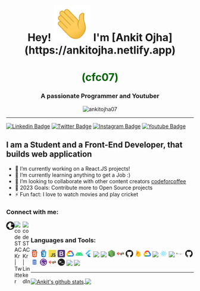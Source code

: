 <h1 align="center">Hey! <img src="https://github.com/ABSphreak/ABSphreak/blob/master/gifs/Hi.gif" width=100> I'm [Ankit Ojha](https://ankitojha.netlify.app)</h1>
<h1 align="center" style="color: darkgreen;">(cfc07)</h1>
<h3 align="center">A passionate Programmer and Youtuber</h3>
<p align="center"> <img src="https://komarev.com/ghpvc/?username=ankitojha07&label=Profile%20views&color=0e75b6&style=flat" alt="ankitojha07" /> </p>
<hr>

<!-- ### Hi there 👋, am [Ankit Ojha](https://ankitojha.netlify.app) -->

[![Linkedin Badge](https://img.shields.io/badge/-%40ankitojha07-blue?style=flat-square&logo=Linkedin&logoColor=white&link=https://www.linkedin.com/in/ankitojha07/)](https://www.linkedin.com/in/ankitojha07/) 
[![Twitter Badge](https://img.shields.io/badge/-%40ankitojha_07-yellow?style=flat-square&labelColor=1ca0f1&logo=twitter&logoColor=white&link=https://twitter.com/ankitojha_07)](https://twitter.com/ankitojha_07) 
[![Instagram Badge](https://img.shields.io/badge/-%40ankitojha_07-yellowgreen?style=flat-square&logo=instagram&logoColor=white&link=https://www.instagram.com/ankitojha_07/)](https://www.instagram.com/ankitojha_07/) 
[![Youtube Badge](https://img.shields.io/badge/-%40codeforcoffee-orange?style=flat-square&logo=xda-developers&logoColor=white&link=https://youtube.com/@codeforcoffeee)](https://youtube.com/@codeforcoffeee) 

## I am a Student and a Front-End Developer, that builds web application
- 🔭 I’m currently working on a React.JS projects!
- 🌱 I’m currently learning anything to get a Job :)
- 👯 I’m looking to collaborate with other content creators [codeforcoffee](https://youtube.com/@codeforcoffeee)
- 🥅 2023 Goals: Contribute more to Open Source projects
- ⚡ Fun fact: I love to watch movies and play cricket

### Connect with me:

[<img align="left" alt="codeSTACKr.com" width="22px" src="https://raw.githubusercontent.com/iconic/open-iconic/master/svg/globe.svg" />](https://ankitojha.netlify.app)
[<img align="left" alt="codeSTACKr | Twitter" width="22px" src="https://cdn.jsdelivr.net/npm/simple-icons@v3/icons/twitter.svg" />](https://twitter.com/ankitojha_07)
[<img align="left" alt="codeSTACKr | LinkedIn" width="22px" src="https://cdn.jsdelivr.net/npm/simple-icons@v3/icons/linkedin.svg" />](https://www.linkedin.com/in/ankitojha07/)

<br/>

### Languages and Tools:
<code><img height="20" src="https://raw.githubusercontent.com/github/explore/80688e429a7d4ef2fca1e82350fe8e3517d3494d/topics/html/html.png"></code>
<code><img height="20" src="https://raw.githubusercontent.com/github/explore/80688e429a7d4ef2fca1e82350fe8e3517d3494d/topics/css/css.png"></code>
<code><img height="20" src="https://raw.githubusercontent.com/github/explore/main/topics/javascript/javascript.png"></code>
<code><img height="20" src="https://raw.githubusercontent.com/github/explore/main/topics/bootstrap/bootstrap.png"></code>
<code><img height="20" src="https://raw.githubusercontent.com/github/explore/main/topics/google-cloud/google-cloud.png"></code>
<code><img height="20" src="https://raw.githubusercontent.com/github/explore/main/topics/android/android.png"></code>
<code><img height="20" src="https://raw.githubusercontent.com/github/explore/main/topics/flutter/flutter.png"></code>
<code><img height="20" src="https://raw.githubusercontent.com/jmnote/z-icons/master/svg/go.svg"></code>
<code><img height="20" src="https://raw.githubusercontent.com/jmnote/z-icons/master/16x16/python.png"></code>
<code><img height="20" src="https://raw.githubusercontent.com/github/explore/80688e429a7d4ef2fca1e82350fe8e3517d3494d/topics/nodejs/nodejs.png"></code>
<code><img height="20" src="https://raw.githubusercontent.com/github/explore/80688e429a7d4ef2fca1e82350fe8e3517d3494d/topics/git/git.png"></code>
<code><img height="20" src="https://raw.githubusercontent.com/github/explore/main/topics/github/github.png"></code>
<code><img height="20" src="https://raw.githubusercontent.com/github/explore/main/topics/firebase/firebase.png"></code>
<code><img height="20" src="https://raw.githubusercontent.com/github/explore/main/topics/google-cloud/google-cloud.png"></code>
<code><img height="20" src="https://raw.githubusercontent.com/jmnote/z-icons/master/svg/kubernetes.svg"></code>
<code><img height="20" src="https://raw.githubusercontent.com/github/explore/80688e429a7d4ef2fca1e82350fe8e3517d3494d/topics/react/react.png"></code>
<code><img height="20" src="https://www.docker.com/sites/default/files/d8/2019-07/Moby-logo.png"></code>
<code><img height="20" src="https://raw.githubusercontent.com/github/explore/80688e429a7d4ef2fca1e82350fe8e3517d3494d/topics/mongodb/mongodb.png"></code>
<code><img height="20" src="https://raw.githubusercontent.com/github/explore/78df643247d429f6cc873026c0622819ad797942/topics/github/github.png"></code>
<code><img height="20" src="https://raw.githubusercontent.com/github/explore/80688e429a7d4ef2fca1e82350fe8e3517d3494d/topics/sql/sql.png"></code>
<code><img height="20" src="https://raw.githubusercontent.com/github/explore/e94815998e4e0713912fed477a1f346ec04c3da2/topics/gatsby/gatsby.png"></code>
<code><img height="20" src="https://raw.githubusercontent.com/github/explore/80688e429a7d4ef2fca1e82350fe8e3517d3494d/topics/git/git.png"></code>
<code><img height="20" src="https://raw.githubusercontent.com/github/explore/80688e429a7d4ef2fca1e82350fe8e3517d3494d/topics/terminal/terminal.png"></code>
<code><img height="20" src="https://cdn.iconscout.com/icon/free/png-512/rabbitmq-282296.png"></code>
<code><img height="20" src="https://codersera.com/blog/wp-content/uploads/2019/02/nginx-logo.png"></code>

---

<a href="https://github.com/ankitojha07">
 <img align="center" src="https://github-readme-stats.vercel.app/api?username=ankitojha07&include_all_commits=true&count_private=true&show_icons=true&theme=dark&line_height=27" alt="Ankit's github stats"/>
</a>
<a href="https://github.com/ankitojha07">
  <img align="center" src="https://github-readme-stats.vercel.app/api/top-langs/?username=ankitojha07&theme=light&layout=compact&langs_count=10&hide_langs_below=1" />
</a>



